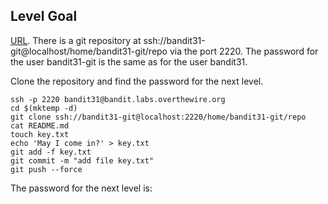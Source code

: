 ## Level Goal

[URL](https://overthewire.org/wargames/bandit/bandit32.html).
There is a git repository at ssh://bandit31-git@localhost/home/bandit31-git/repo via the port 2220.
The password for the user bandit31-git is the same as for the user bandit31.

Clone the repository and find the password for the next level.

```shell
ssh -p 2220 bandit31@bandit.labs.overthewire.org
cd $(mktemp -d)
git clone ssh://bandit31-git@localhost:2220/home/bandit31-git/repo
cat README.md
touch key.txt
echo 'May I come in?' > key.txt
git add -f key.txt
git commit -m "add file key.txt"
git push --force
```

The password for the next level is: <!-- 3O9RfhqyAlVBEZpVb6LYStshZoqoSx5K -->